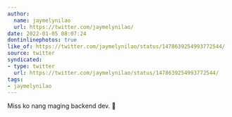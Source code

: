 ```yaml
---
author:
  name: jaymelynilao
  url: https://twitter.com/jaymelynilao/
date: 2022-01-05 08:07:24
dontinlinephotos: true
like_of: https://twitter.com/jaymelynilao/status/1478639254993772544/
source: twitter
syndicated:
- type: twitter
  url: https://twitter.com/jaymelynilao/status/1478639254993772544/
tags:
- jaymelynilao
---
```


Miss ko nang maging backend dev. 🙈
